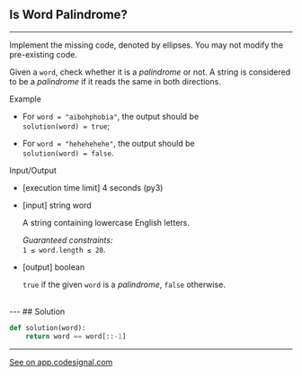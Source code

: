 ## Is Word Palindrome?
---
Implement the missing code, denoted by ellipses. You may not modify the pre-existing code.

Given a `word`, check whether it is a *palindrome* or not. A string is considered to be a *palindrome* if it reads the same in both directions.

Example

-   For `word = "aibohphobia"`, the output should be\
    `solution(word) = true`;

-   For `word = "hehehehehe"`, the output should be\
    `solution(word) = false`.

Input/Output

-   [execution time limit] 4 seconds (py3)

-   [input] string word

    A string containing lowercase English letters.

    *Guaranteed constraints:*\
    `1 ≤ word.length ≤ 20`.

-   [output] boolean

    `true` if the given `word` is a *palindrome*, `false` otherwise.
<br>
---
## Solution

```python
def solution(word):
    return word == word[::-1]

```
---
[See on app.codesignal.com](https://app.codesignal.com/arcade/python-arcade/slithering-in-strings/r6xwnEjaw5kNgsyZD)